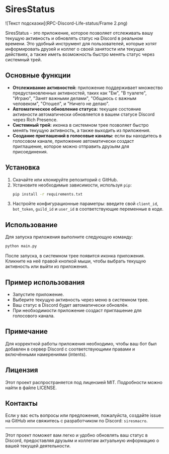 # SiresStatus
![Текст подсказки](RPC-Discord-Life-status/Frame 2.png)

SiresStatus - это приложение, которое позволяет отслеживать вашу текущую активность и обновлять статус на Discord в реальном времени. Это удобный инструмент для пользователей, которые хотят информировать друзей и коллег о своей занятости или текущих действиях, а также иметь возможность быстро менять статус через системный трей.

## Основные функции

- **Отслеживание активностей:** приложение поддерживает множество предустановленных активностей, таких как "Ем", "В туалете", "Играю", "Занят важными делами", "Общаюсь с важным человеком", "Отошел", и "Ничего не делаю".
- **Автоматическое обновление статуса:** текущее состояние активности автоматически обновляется в вашем статусе Discord через Rich Presence.
- **Системный трей:** иконка в системном трее позволяет быстро менять текущую активность, а также выходить из приложения.
- **Создание приглашений в голосовые каналы:** если вы находитесь в голосовом канале, приложение автоматически создаст приглашение, которое можно отправить друзьям для присоединения.

## Установка

1. Скачайте или клонируйте репозиторий с GitHub.
2. Установите необходимые зависимости, используя `pip`:
    ```bash
    pip install -r requirements.txt
    ```
3. Настройте конфигурационные параметры: введите свой `client_id`, `bot_token`, `guild_id` и `user_id` в соответствующие переменные в коде.

## Использование

Для запуска приложения выполните следующую команду:
```bash
python main.py
```

После запуска, в системном трее появится иконка приложения. Кликните на неё правой кнопкой мыши, чтобы выбрать текущую активность или выйти из приложения.

## Пример использования

- Запустите приложение.
- Выберите текущую активность через меню в системном трее.
- Ваш статус в Discord будет автоматически обновлён.
- При необходимости приложение создаст приглашение для голосового канала.

## Примечание

Для корректной работы приложения необходимо, чтобы ваш бот был добавлен в сервер Discord с соответствующими правами и включёнными намерениями (intents).

## Лицензия

Этот проект распространяется под лицензией MIT. Подробности можно найти в файле LICENSE.

## Контакты

Если у вас есть вопросы или предложения, пожалуйста, создайте issue на GitHub или свяжитесь с разработчиком по Discord: `siresmacro`.

---

Этот проект поможет вам легко и удобно обновлять ваш статус в Discord, предоставляя друзьям и коллегам актуальную информацию о вашей текущей деятельности.
